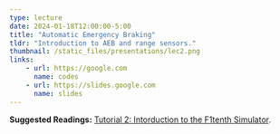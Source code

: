 ```yaml
---
type: lecture
date: 2024-01-18T12:00:00-5:00
title: "Automatic Emergency Braking"
tldr: "Introduction to AEB and range sensors."
thumbnail: /static_files/presentations/lec2.png
links: 
    - url: https://google.com
      name: codes
    - url: https://slides.google.com
      name: slides
---
```

**Suggested Readings:**
[Tutorial 2: Intorduction to the F1tenth Simulator](https://google.com).
